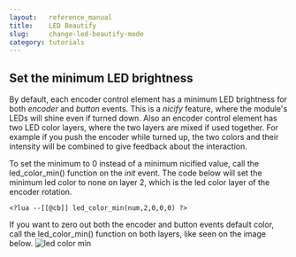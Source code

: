 ```yaml
---
layout:   reference_manual
title:    LED Beautify
slug:     change-led-beautify-mode
category: tutorials
---
```


## Set the minimum LED brightness

By default, each encoder control element has a minimum LED brightness for both *encoder* and *button* events. This is a *nicify* feature, where the module's LEDs will shine even if turned down. Also an encoder control element has two LED color layers, where the two layers are mixed if used together. For example if you push the encoder while turned up, the two colors and their intensity will be combined to give feedback about the interaction. 

To set the minimum to 0 instead of a minimum nicified value, call the led_color_min() function on the *init* event. The code below will set the minimum led color to none on layer 2, which is the led color layer of the encoder rotation.

`<?lua --[[@cb]] led_color_min(num,2,0,0,0) ?>`

If you want to zero out both the encoder and button events default color, call the led_color_min() function on both layers, like seen on the image below.
![led color min](https://intech.studio/_cms/2021-07-04/led_min.png)
